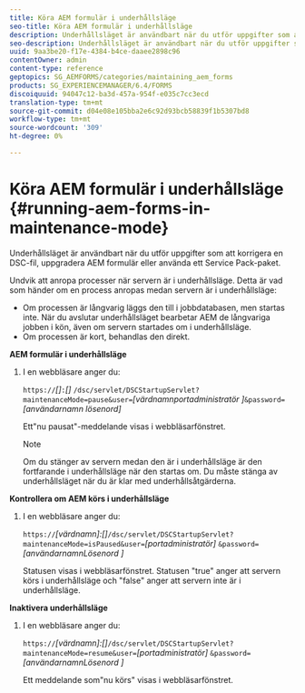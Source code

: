 ```yaml
---
title: Köra AEM formulär i underhållsläge
seo-title: Köra AEM formulär i underhållsläge
description: Underhållsläget är användbart när du utför uppgifter som att korrigera en DSC-fil, uppgradera AEM formulär eller använda ett Service Pack-paket. Läs mer om hur du kör AEM formulär i underhållsläge.
seo-description: Underhållsläget är användbart när du utför uppgifter som att korrigera en DSC-fil, uppgradera AEM formulär eller använda ett Service Pack-paket. Läs mer om hur du kör AEM formulär i underhållsläge.
uuid: 9aa3be20-f17e-4384-b4ce-daaee2898c96
contentOwner: admin
content-type: reference
geptopics: SG_AEMFORMS/categories/maintaining_aem_forms
products: SG_EXPERIENCEMANAGER/6.4/FORMS
discoiquuid: 94047c12-ba3d-457a-954f-e035c7cc3ecd
translation-type: tm+mt
source-git-commit: d04e08e105bba2e6c92d93bcb58839f1b5307bd8
workflow-type: tm+mt
source-wordcount: '309'
ht-degree: 0%

---
```



# Köra AEM formulär i underhållsläge {#running-aem-forms-in-maintenance-mode}

Underhållsläget är användbart när du utför uppgifter som att korrigera en DSC-fil, uppgradera AEM formulär eller använda ett Service Pack-paket.

Undvik att anropa processer när servern är i underhållsläge. Detta är vad som händer om en process anropas medan servern är i underhållsläge:

* Om processen är långvarig läggs den till i jobbdatabasen, men startas inte. När du avslutar underhållsläget bearbetar AEM de långvariga jobben i kön, även om servern startades om i underhållsläge.
* Om processen är kort, behandlas den direkt.

**AEM formulär i underhållsläge**

1. I en webbläsare anger du:

   `https://`*[]*`:`*[]* `/dsc/servlet/DSCStartupServlet?maintenanceMode=pause&user=`*[värdnamnportadministratör ]*`&password=`*[användarnamn lösenord]*

   Ett&quot;nu pausat&quot;-meddelande visas i webbläsarfönstret.

   >[!NOTE]
   >
   >Om du stänger av servern medan den är i underhållsläge är den fortfarande i underhållsläge när den startas om. Du måste stänga av underhållsläget när du är klar med underhållsåtgärderna.

**Kontrollera om AEM körs i underhållsläge**

1. I en webbläsare anger du:

   `https://`*[värdnamn]:[]*`/dsc/servlet/DSCStartupServlet?maintenanceMode=isPaused&user=`*[portadministratör]* `&password=`*[användarnamnLösenord ]*

   Statusen visas i webbläsarfönstret. Statusen &quot;true&quot; anger att servern körs i underhållsläge och &quot;false&quot; anger att servern inte är i underhållsläge.

**Inaktivera underhållsläge**

1. I en webbläsare anger du:

   `https://`*[värdnamn]:[]*`/dsc/servlet/DSCStartupServlet?maintenanceMode=resume&user=`*[portadministratör]* `&password=`*[användarnamnLösenord ]*

   Ett meddelande som&quot;nu körs&quot; visas i webbläsarfönstret.

